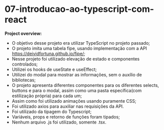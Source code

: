 # 07-introducao-ao-typescript-com-react

**Project overview:**

* O objetivo desse projeto era utilizar TypeScript no projeto passado;
* O projeto imita uma tabela fipe, usando implementação com a API https://deividfortuna.github.io/fipe/;
* Nesse projeto foi utilizado elevação de estado e componentes controlados;
* Utilizei os hooks de useState e useEffect;
* Utilizei do modal para mostrar as informações, sem o auxílio de bibliotecas;
* O projeto apresenta diferentes componentes para os diferentes selects, buttons e para o modal, assim como uma pasta específica(com estilização própria) para cada um;
* Assim como foi utilizado animações usando puramente CSS;
* Foi utilizado axios para auxiliar nas requisições da API.
* Foi utilizado da tipagem do Typescript;
* Variáveis, props e retorno de funções foram tipados;
* Nenhum arquivo .js foi utilizado, somente .tsx.
